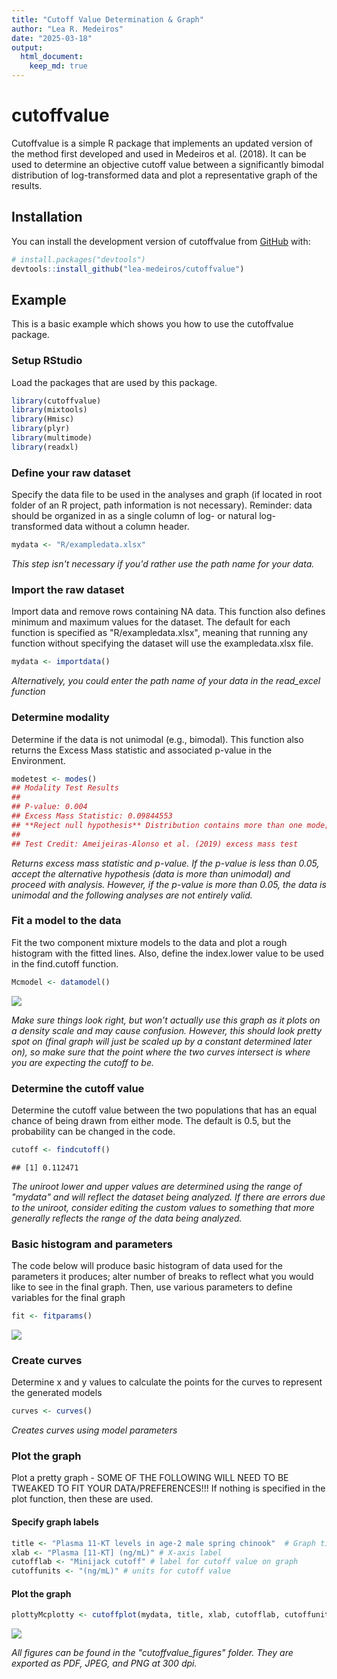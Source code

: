 ```yaml
---
title: "Cutoff Value Determination & Graph"
author: "Lea R. Medeiros"
date: "2025-03-18"
output:
  html_document:
    keep_md: true
---
```


<!-- README.md is generated from README.Rmd. Please edit that file -->



# cutoffvalue

Cutoffvalue is a simple R package that implements an updated version of
the method first developed and used in Medeiros et al. (2018). It can be
used to determine an objective cutoff value between a significantly
bimodal distribution of log-transformed data and plot a representative
graph of the results.

## Installation

You can install the development version of cutoffvalue from [GitHub](https://github.com/lea-medeiros/cutoffvalue.git) with:

``` r
# install.packages("devtools")
devtools::install_github("lea-medeiros/cutoffvalue")
```

## Example

This is a basic example which shows you how to use the cutoffvalue package.

### Setup RStudio
Load the packages that are used by this package.

``` r
library(cutoffvalue)
library(mixtools)
library(Hmisc)
library(plyr)
library(multimode)
library(readxl)
```

### Define your raw dataset
Specify the data file to be used in the analyses and graph (if located in root folder of an R project, path information is not necessary). Reminder: data should be organized in as a single column of log- or natural log-transformed data without a column header.

``` r
mydata <- "R/exampledata.xlsx"
```

_This step isn't necessary if you'd rather use the path name for your data._

### Import the raw dataset
Import data and remove rows containing NA data. This function also defines minimum and maximum values for the dataset. The default for each function is specified as "R/exampledata.xlsx", meaning that running any function without specifying the dataset will use the exampledata.xlsx file.

``` r
mydata <- importdata()
```

_Alternatively, you could enter the path name of your data in the read_excel function_

### Determine modality
Determine if the data is not unimodal (e.g., bimodal). This function also returns the Excess Mass statistic and associated p-value in the Environment. 

``` r
modetest <- modes()
## Modality Test Results
## 
## P-value: 0.004 
## Excess Mass Statistic: 0.09844553 
## **Reject null hypothesis** Distribution contains more than one mode; proceed with analyses.
## 
## Test Credit: Ameijeiras-Alonso et al. (2019) excess mass test
```

_Returns excess mass statistic and p-value. If the p-value is less than 0.05, accept the alternative hypothesis (data is more than unimodal) and proceed with analysis. However, if the p-value is more than 0.05, the data is unimodal and the following analyses are not entirely valid._

### Fit a model to the data
Fit the two component mixture models to the data and plot a rough histogram with the fitted lines. Also, define the index.lower value to be used in the find.cutoff function.

``` r
Mcmodel <- datamodel()
```

<img src="man/cutoffvalue_figures/README-model-data-1.jpeg" style="display: block; margin: auto;" />

_Make sure things look right, but won’t actually use this graph as it plots on a density scale and may cause confusion. However, this should look pretty spot on (final graph will just be scaled up by a constant determined later on), so make sure that the point where the two curves intersect is where you are expecting the cutoff to be._

### Determine the cutoff value
Determine the cutoff value between the two populations that has an equal chance of being drawn from either mode. The default is 0.5, but the probability can be changed in the code.

``` r
cutoff <- findcutoff()
```

```
## [1] 0.112471
```

_The uniroot lower and upper values are determined using the range of "mydata" and will reflect the dataset being analyzed. If there are errors due to the uniroot, consider editing the custom values to something that more generally reflects the range of the data being analyzed._

### Basic histogram and parameters
The code below will produce basic histogram of data used for the parameters it produces; alter number of breaks to reflect what you would like to see in the final graph. Then, use various parameters to define variables for the final graph

``` r
fit <- fitparams()
```

<img src="man/cutoffvalue_figures/README-basic-histogram-1.jpeg" style="display: block; margin: auto;" />

### Create curves
Determine x and y values to calculate the points for the curves to represent the generated models

``` r
curves <- curves()
```

_Creates curves using model parameters_

### Plot the graph
Plot a pretty graph - SOME OF THE FOLLOWING WILL NEED TO BE TWEAKED TO FIT YOUR DATA/PREFERENCES!!! If nothing is specified in the plot function, then these are used.

#### Specify graph labels

``` r
title <- "Plasma 11-KT levels in age-2 male spring chinook"  # Graph title
xlab <- "Plasma [11-KT] (ng/mL)" # X-axis label
cutofflab <- "Minijack cutoff" # label for cutoff value on graph
cutoffunits <- "(ng/mL)" # units for cutoff value
```

#### Plot the graph

``` r
plottyMcplotty <- cutoffplot(mydata, title, xlab, cutofflab, cutoffunits)
```

<img src="man/cutoffvalue_figures/README-pretty_graph-1.jpeg" style="display: block; margin: auto;" />

_All figures can be found in the "cutoffvalue_figures" folder. They are exported as PDF, JPEG, and PNG at 300 dpi._
